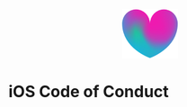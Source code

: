 <p align="center">
<img src="../logo.png">
</p>


iOS Code of Conduct
===================

<!--
At Babylon, we firmly believe that **transparency** is a core value that should be present in everything we do. This playbook embodies that value by giving an overview of how we work:

## 1. Who's in the team
 -->

